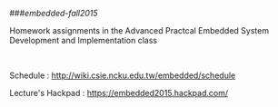 ###*embedded-fall2015*

Homework assignments in the Advanced Practcal Embedded System Development and Implementation class

<br />

Schedule : http://wiki.csie.ncku.edu.tw/embedded/schedule

Lecture's Hackpad : https://embedded2015.hackpad.com/
